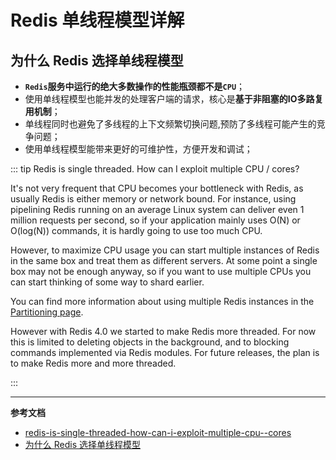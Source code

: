 # Redis 单线程模型详解

## 为什么 Redis 选择单线程模型

- **`Redis`服务中运行的绝大多数操作的性能瓶颈都不是`CPU`**；
- 使用单线程模型也能并发的处理客户端的请求，核心是**基于非阻塞的IO多路复用机制**；
- 单线程同时也避免了多线程的上下文频繁切换问题,预防了多线程可能产生的竞争问题；
- 使用单线程模型能带来更好的可维护性，方便开发和调试；

::: tip Redis is single threaded. How can I exploit multiple CPU / cores?

It's not very frequent that CPU becomes your bottleneck with Redis, as usually Redis is either memory or network bound. For instance, using pipelining Redis running on an average Linux system can deliver even 1 million requests per second, so if your application mainly uses O(N) or O(log(N)) commands, it is hardly going to use too much CPU.

However, to maximize CPU usage you can start multiple instances of Redis in the same box and treat them as different servers. At some point a single box may not be enough anyway, so if you want to use multiple CPUs you can start thinking of some way to shard earlier.

You can find more information about using multiple Redis instances in the [Partitioning page](https://redis.io/topics/partitioning).

However with Redis 4.0 we started to make Redis more threaded. For now this is limited to deleting objects in the background, and to blocking commands implemented via Redis modules. For future releases, the plan is to make Redis more and more threaded.

::: 


---

**参考文档**
- [redis-is-single-threaded-how-can-i-exploit-multiple-cpu--cores](https://redis.io/topics/faq#redis-is-single-threaded-how-can-i-exploit-multiple-cpu--cores)
- [为什么 Redis 选择单线程模型](https://draveness.me/whys-the-design-redis-single-thread/)
